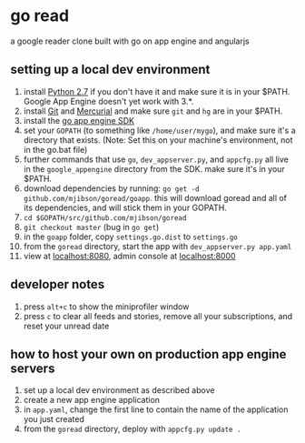 # go read

a google reader clone built with go on app engine and angularjs

## setting up a local dev environment

1. install [Python 2.7](http://www.python.org/download/releases/2.7.5/) if you don't have it and make sure it is in your $PATH. Google App Engine doesn't yet work with 3.*.
1. install [Git](http://gitscm.com/) and [Mercurial](http://mercurial.selenic.com/wiki/Download) and make sure `git` and `hg` are in your $PATH.
1. install the [go app engine SDK](https://developers.google.com/appengine/downloads#Google_App_Engine_SDK_for_Go)
1. set your `GOPATH` (to something like `/home/user/mygo`), and make sure it's a directory that exists. (Note: Set this on your machine's environment, not in the go.bat file)
1. further commands that use `go`, `dev_appserver.py`, and `appcfg.py` all live in the `google_appengine` directory from the SDK. make sure it's in your $PATH.
1. download dependencies by running: `go get -d github.com/mjibson/goread/goapp`. this will download goread and all of its dependencies, and will stick them in your GOPATH.
1. `cd $GOPATH/src/github.com/mjibson/goread`
1. `git checkout master` (bug in `go get`)
1. in the `goapp` folder, copy `settings.go.dist` to `settings.go`
1. from the `goread` directory, start the app with `dev_appserver.py app.yaml`
1. view at [localhost:8080](http://localhost:8080), admin console at [localhost:8000](http://localhost:8000)
 
## developer notes

1. press `alt+c` to show the miniprofiler window
1. press `c` to clear all feeds and stories, remove all your subscriptions, and reset your unread date

## how to host your own on production app engine servers

1. set up a local dev environment as described above
1. create a new app engine application
1. in `app.yaml`, change the first line to contain the name of the application you just created
1. from the `goread` directory, deploy with `appcfg.py update .`
